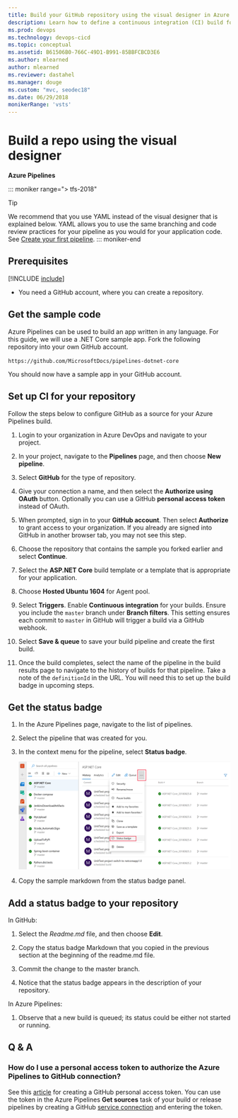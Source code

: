```yaml
---
title: Build your GitHub repository using the visual designer in Azure Pipelines
description: Learn how to define a continuous integration (CI) build for your GitHub repository using Azure Pipelines
ms.prod: devops
ms.technology: devops-cicd
ms.topic: conceptual
ms.assetid: B61506B0-766C-49D1-B991-85BBFCBCD3E6
ms.author: mlearned
author: mlearned
ms.reviewer: dastahel
ms.manager: douge
ms.custom: "mvc, seodec18"
ms.date: 06/29/2018
monikerRange: 'vsts'
---
```


# Build a repo using the visual designer

**Azure Pipelines**

::: moniker range="> tfs-2018"
> [!TIP]
> We recommend that you use YAML instead of the visual designer that is explained below. YAML allows you to use the same branching and code review practices for your pipeline as you would for your application code. See [Create your first pipeline](../get-started-yaml.md).
::: moniker-end

## Prerequisites

[!INCLUDE [include](../_shared/ci-cd-prerequisites-vsts.md)]

* You need a GitHub account, where you can create a repository.

## Get the sample code

Azure Pipelines can be used to build an app written in any language. For this guide, we will use a .NET Core sample app. Fork the following repository into your own GitHub account.

`https://github.com/MicrosoftDocs/pipelines-dotnet-core`

You should now have a sample app in your GitHub account.

## Set up CI for your repository

Follow the steps below to configure GitHub as a source for your Azure Pipelines build.

1. Login to your organization in Azure DevOps and navigate to your project.

2. In your project, navigate to the **Pipelines** page, and then choose **New pipeline**.

3. Select **GitHub** for the type of repository.

4. Give your connection a name, and then select the **Authorize using OAuth** button. Optionally you can use a GitHub **personal access token** instead of OAuth.

5. When prompted, sign in to your **GitHub account**. Then select **Authorize** to grant access to your organization. If you already are signed into GitHub in another browser tab, you may not see this step.

6. Choose the repository that contains the sample you forked earlier and select **Continue**.

7. Select the **ASP.NET Core** build template or a template that is appropriate for your application.

8. Choose **Hosted Ubuntu 1604** for Agent pool.

9. Select **Triggers**. Enable **Continuous integration** for your builds. Ensure you include the `master` branch under **Branch filters**. This setting ensures each commit to `master` in GitHub will trigger a build via a GitHub webhook.

10. Select **Save & queue** to save your build pipeline and create the first build.

11. Once the build completes, select the name of the pipeline in the build results page to navigate to the history of builds for that pipeline. Take a note of the `definitionId` in the URL. You will need this to set up the build badge in upcoming steps.

## Get the status badge

1. In the Azure Pipelines page, navigate to the list of pipelines.

1. Select the pipeline that was created for you.

1. In the context menu for the pipeline, select **Status badge**.

   ![Status badge](../_img/get-started-yaml/status-badge.png)

1. Copy the sample markdown from the status badge panel.

## Add a status badge to your repository

In GitHub:

1. Select the _Readme.md_ file, and then choose **Edit**.

1. Copy the status badge Markdown that you copied in the previous section at the beginning of the readme.md file.

1. Commit the change to the master branch.

1. Notice that the status badge appears in the description of your repository.

In Azure Pipelines:

1. Observe that a new build is queued; its status could be either not started or running.

## Q & A

### How do I use a personal access token to authorize the Azure Pipelines to GitHub connection?

See this [article](https://help.github.com/articles/creating-a-personal-access-token-for-the-command-line/) for creating a GitHub personal access token. You can use the token in the Azure Pipelines **Get sources** task of your build or release pipelines by creating a GitHub [service connection](../library/service-endpoints.md) and entering the token.
